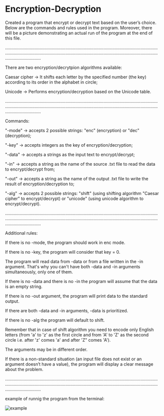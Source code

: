 # Encryption-Decryption
Created a program that encrypt or decrypt text based on the user’s choice. Below are the commands and rules used in the program. Moreover, there will be a picture
demonstrating an actual run of the program at the end of this file.

.....................................................................................................................................................................................................................................................................................

There are two encryption/decrytpion algorithms available:

Caesar cipher -> It shifts each letter by the specified number (the key) according to its order in the alphabet in circle;

Unicode -> Performs encryption/decryption based on the Unicode table.

.....................................................................................................................................................................................................................................................................................

Commands:

"-mode" -> accepts 2 possible strings: "enc" (encryption) or "dec" (decryption);

"-key" -> accepts integers as the key of encryption/decryption;

"-data" -> accepts a strings as the input text to encrypt/decrypt;

"-in" -> accepts a string as the name of the source .txt file to read the data to encrypt/decrypt from;

"-out" -> accepts a string as the name of the output .txt file to write the result of encryption/decryption to;

"-alg" -> accepts 2 possible strings: "shift" (using shifting algorithm "Caesar cipher" to encrypt/decrypt) or "unicode" (using unicode algorithm to encrypt/decrypt).

.....................................................................................................................................................................................................................................................................................

Additional rules:

If there is no -mode, the program should work in enc mode.

If there is no -key, the program will consider that key = 0.

The program will read data from -data or from a file written in the -in argument. That's why you can't have both -data and -in arguments simultaneously, only one of them.

If there is no -data and there is no -in the program will assume that the data is an empty string.

If there is no -out argument, the program will print data to the standard output.

If there are both -data and -in arguments, -data is prioritized.

If there is no -alg the program will default to shift.

Remember that in case of shift algorithm you need to encode only English letters (from 'a' to 'z' as the first circle and from 'A' to 'Z' as the second circle i.e. after 'z' comes 'a' and after 'Z" comes 'A').

The arguments may be in different order.

If there is a non-standard situation (an input file does not exist or an argument doesn’t have a value), the program will display a clear message about the problem.

.....................................................................................................................................................................................................................................................................................

example of runnig the program from the terminal:

![example](https://user-images.githubusercontent.com/84100829/135176172-53fd573b-97f2-427d-9c90-aa8176099a2b.PNG)


